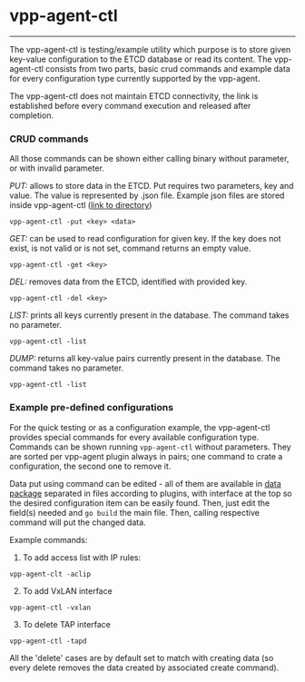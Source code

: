 # vpp-agent-ctl

---

The vpp-agent-ctl is testing/example utility which purpose is to store given key-value configuration to the ETCD database or read its content. The vpp-agent-ctl consists from two parts, basic crud commands and example data for every configuration type currently supported by the vpp-agent. 

The vpp-agent-ctl does not maintain ETCD connectivity, the link is established before every command execution and released after completion.

### CRUD commands

All those commands can be shown either calling binary without parameter, or with invalid parameter.

_PUT:_ allows to store data in the ETCD. Put requires two parameters, key and value. The value is represented by .json file. Example json files are stored inside vpp-agent-ctl ([link to directory](json))

```
vpp-agent-ctl -put <key> <data>
```

_GET:_ can be used to read configuration for given key. If the key does not exist, is not valid or is not set, command returns an empty value.

```
vpp-agent-ctl -get <key>
```

_DEL:_ removes data from the ETCD, identified with provided key. 

```
vpp-agent-ctl -del <key>
```

_LIST:_ prints all keys currently present in the database. The command takes no parameter.

 ```
 vpp-agent-ctl -list
 ```
 
_DUMP:_ returns all key-value pairs currently present in the database. The command takes no parameter.
 
```
vpp-agent-ctl -list
```

### Example pre-defined configurations

For the quick testing or as a configuration example, the vpp-agent-ctl provides special commands for every available configuration type. Commands can be shown running `vpp-agent-ctl` without parameters. They are sorted per vpp-agent plugin always in pairs; one command to crate a configuration, the second one to remove it. 

Data put using command can be edited - all of them are available in [data package](https://github.com/ligato/vpp-agent/tree/master/cmd/vpp-agent-ctl/data) separated in files according to plugins, with interface at the top so the desired configuration item can be easily found. Then, just edit the field(s) needed and `go build` the main file. Then, calling respective command will put the changed data.

Example commands:

1. To add access list with IP rules:

```
vpp-agent-clt -aclip
``` 

2. To add VxLAN interface

```
vpp-agent-ctl -vxlan
```

3. To delete TAP interface

```
vpp-agent-ctl -tapd
```

All the 'delete' cases are by default set to match with creating data (so every delete removes the data created by associated create command).
